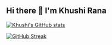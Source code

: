 ## Hi there 👋 I'm Khushi Rana

[![Khushi's GitHub stats](https://github-readme-stats.vercel.app/api?username=Khushi-rana-25&show_icons=true&theme=dark)](https://github.com/anuraghazra/github-readme-stats)

[![GitHub Streak](https://streak-stats.demolab.com/?user=Khushi-rana-25)](https://git.io/streak-stats)
